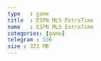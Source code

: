 ```yaml
---
type   : game
title  : ESPN MLS ExtraTime
name   : ESPN MLS ExtraTime
categories: [game]
telegram : 536
size : 323 MB
---
```



